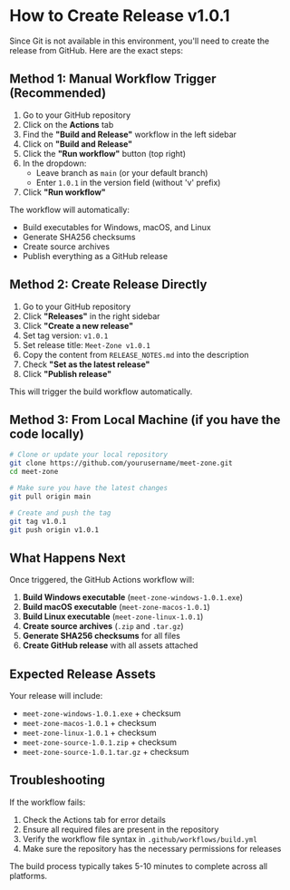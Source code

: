 # How to Create Release v1.0.1

Since Git is not available in this environment, you'll need to create the release from GitHub. Here are the exact steps:

## Method 1: Manual Workflow Trigger (Recommended)

1. Go to your GitHub repository
2. Click on the **Actions** tab
3. Find the **"Build and Release"** workflow in the left sidebar
4. Click on **"Build and Release"**
5. Click the **"Run workflow"** button (top right)
6. In the dropdown:
   - Leave branch as `main` (or your default branch)
   - Enter `1.0.1` in the version field (without 'v' prefix)
7. Click **"Run workflow"**

The workflow will automatically:
- Build executables for Windows, macOS, and Linux
- Generate SHA256 checksums
- Create source archives
- Publish everything as a GitHub release

## Method 2: Create Release Directly

1. Go to your GitHub repository
2. Click **"Releases"** in the right sidebar
3. Click **"Create a new release"**
4. Set tag version: `v1.0.1`
5. Set release title: `Meet-Zone v1.0.1`
6. Copy the content from `RELEASE_NOTES.md` into the description
7. Check **"Set as the latest release"**
8. Click **"Publish release"**

This will trigger the build workflow automatically.

## Method 3: From Local Machine (if you have the code locally)

```bash
# Clone or update your local repository
git clone https://github.com/yourusername/meet-zone.git
cd meet-zone

# Make sure you have the latest changes
git pull origin main

# Create and push the tag
git tag v1.0.1
git push origin v1.0.1
```

## What Happens Next

Once triggered, the GitHub Actions workflow will:

1. **Build Windows executable** (`meet-zone-windows-1.0.1.exe`)
2. **Build macOS executable** (`meet-zone-macos-1.0.1`)
3. **Build Linux executable** (`meet-zone-linux-1.0.1`)
4. **Create source archives** (`.zip` and `.tar.gz`)
5. **Generate SHA256 checksums** for all files
6. **Create GitHub release** with all assets attached

## Expected Release Assets

Your release will include:
- `meet-zone-windows-1.0.1.exe` + checksum
- `meet-zone-macos-1.0.1` + checksum  
- `meet-zone-linux-1.0.1` + checksum
- `meet-zone-source-1.0.1.zip` + checksum
- `meet-zone-source-1.0.1.tar.gz` + checksum

## Troubleshooting

If the workflow fails:
1. Check the Actions tab for error details
2. Ensure all required files are present in the repository
3. Verify the workflow file syntax in `.github/workflows/build.yml`
4. Make sure the repository has the necessary permissions for releases

The build process typically takes 5-10 minutes to complete across all platforms.